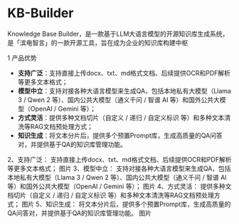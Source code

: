 # KB-Builder
Knowledge Base Builder，是一款基于LLM大语言模型的开源知识库生成系统，是「滨电智言」的一款开源工具，旨在成为企业的知识库构建中枢

1 产品优势
*   **支持广泛**：支持直接上传docx、txt、md格式文档、后续提供OCR和PDF解析等更多文本格式；
*   **模型中立**：支持对接各种大语言模型来生成QA，包括本地私有大模型（Llama 3 / Qwen 2 等）、国内公共大模型（通义千问 / 智谱 AI 等）和国外公共大模型（OpenAI / Gemini 等）；
*   **方式灵活**：提供多种文档切片（自定义 / 递归 / 自定义标识 等）和多种文本清洗等RAG文档预处理方式；
*   **知识生成**：将文本分片后，提供多个预置Prompt库，生成高质量的QA问答对，并提供基于QA的知识库管理功能。

2、支持广泛：
支持直接上传docx、txt、md格式文档、后续提供OCR和PDF解析等更多文本格式；
图片
3、模型中立：
支持对接各种大语言模型来生成QA，包括本地私有大模型（Llama 3 / Qwen 2 等）、国内公共大模型（通义千问 / 智谱 AI 等）和国外公共大模型（OpenAI / Gemini 等）；
图片
4、方式灵活：
提供多种文档切片（自定义 / 递归 / 自定义标识 等）和多种文本清洗等RAG文档预处理方式；
图片
5、知识生成：
将文本分片后，提供多个预置Prompt库，生成高质量的QA问答对，并提供基于QA的知识库管理功能。
图片

